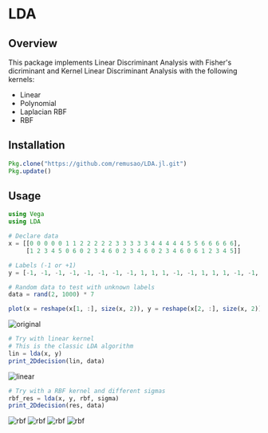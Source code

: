 # LDA

## Overview

This package implements Linear Discriminant Analysis with Fisher's dicriminant and Kernel Linear Discriminant Analysis
with the following kernels:
* Linear
* Polynomial
* Laplacian RBF
* RBF

## Installation

```julia
Pkg.clone("https://github.com/remusao/LDA.jl.git")
Pkg.update()
```

## Usage

```julia
using Vega
using LDA

# Declare data
x = [[0 0 0 0 0 1 1 2 2 2 2 2 3 3 3 3 3 4 4 4 4 4 5 5 6 6 6 6 6],
     [1 2 3 4 5 0 6 0 2 3 4 6 0 2 3 4 6 0 2 3 4 6 0 6 1 2 3 4 5]]

# Labels (-1 or +1)
y = [-1, -1, -1, -1, -1, -1, -1, -1, 1, 1, 1, -1, -1, 1, 1, 1, -1, -1, 1, 1, 1, -1, -1, -1, -1, -1, -1, -1, -1]

# Random data to test with unknown labels
data = rand(2, 1000) * 7

plot(x = reshape(x[1, :], size(x, 2)), y = reshape(x[2, :], size(x, 2)), group = y, kind = :scatter)
```

![original](example/original.png)

```julia
# Try with linear kernel
# This is the classic LDA algorithm
lin = lda(x, y)
print_2Ddecision(lin, data)
```

![linear](example/linear.png)

```julia
# Try with a RBF kernel and different sigmas
rbf_res = lda(x, y, rbf, sigma)
print_2Ddecision(res, data)
```

![rbf](example/rbf0_02.png)
![rbf](example/rbfoverfit.png)
![rbf](example/rbf0_4.png)
![rbf](example/rbf.png)
